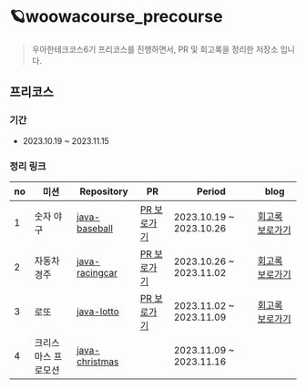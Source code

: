 # 🪐woowacourse_precourse
> 우아한테크코스6기 프리코스를 진행하면서, PR 및 회고록을 정리한 저장소 입니다.

## 프리코스
### 기간
* 2023.10.19 ~ 2023.11.15

### 정리 링크
|no|미션|Repository|PR|Period|blog|
|---|----|------|------|-------|--------|
|1|숫자 야구|[java-baseball](https://github.com/BonSik-Koo/java-baseball-6)|[PR 보로가기](https://github.com/woowacourse-precourse/java-baseball-6/pull/947)|2023.10.19 ~ 2023.10.26|[회고록 보로가기](https://bonsik.tistory.com/21)|
|2|자동차 경주|[java-racingcar](https://github.com/BonSik-Koo/java-racingcar-6)|[PR 보로가기](https://github.com/woowacourse-precourse/java-racingcar-6/pull/1570)|2023.10.26 ~ 2023.11.02|[회고록 보로가기](https://bonsik.tistory.com/22)|
|3|로또|[java-lotto](https://github.com/BonSik-Koo/java-lotto-6)|[PR 보로가기](https://github.com/woowacourse-precourse/java-lotto-6/pull/1651)|2023.11.02 ~ 2023.11.09|[회고록 보로가기](https://bonsik.tistory.com/23)|
|4|크리스마스 프로모션|[java-christmas](https://github.com/BonSik-Koo/java-christmas-6-BonSik-Koo)||2023.11.09 ~ 2023.11.16||

